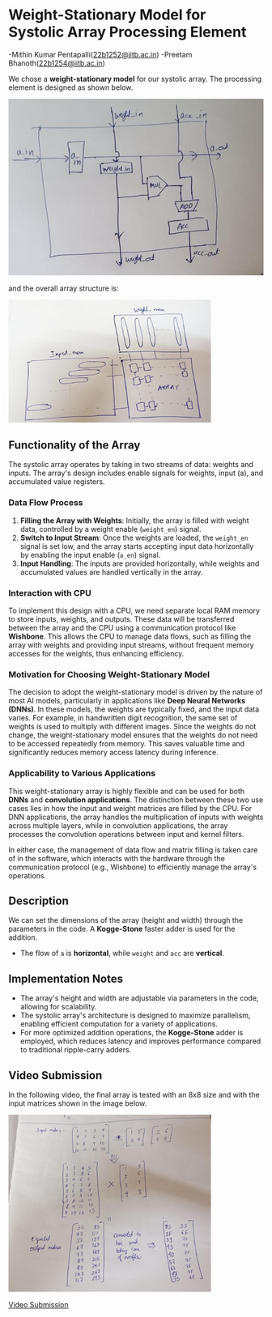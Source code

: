 # Weight-Stationary Model for Systolic Array Processing Element
 -Mithin Kumar Pentapalli(22b1252@iitb.ac.in)
 -Preetam Bhanoth(22b1254@iitb.ac.in)

We chose a **weight-stationary model** for our systolic array. The processing element is designed as shown below.

![Processing Element](images/PE.jpg)

and the overall array structure is:

<img src="images/array.jpg" width="400">

## Functionality of the Array

The systolic array operates by taking in two streams of data: weights and inputs. The array's design includes enable signals for weights, input (a), and accumulated value registers. 

### Data Flow Process
1. **Filling the Array with Weights**: Initially, the array is filled with weight data, controlled by a weight enable (`weight_en`) signal. 
2. **Switch to Input Stream**: Once the weights are loaded, the `weight_en` signal is set low, and the array starts accepting input data horizontally by enabling the input enable (`a_en`) signal.
3. **Input Handling**: The inputs are provided horizontally, while weights and accumulated values are handled vertically in the array.

### Interaction with CPU
To implement this design with a CPU, we need separate local RAM memory to store inputs, weights, and outputs. These data will be transferred between the array and the CPU using a communication protocol like **Wishbone**. This allows the CPU to manage data flows, such as filling the array with weights and providing input streams, without frequent memory accesses for the weights, thus enhancing efficiency.

### Motivation for Choosing Weight-Stationary Model
The decision to adopt the weight-stationary model is driven by the nature of most AI models, particularly in applications like **Deep Neural Networks (DNNs)**. In these models, the weights are typically fixed, and the input data varies. For example, in handwritten digit recognition, the same set of weights is used to multiply with different images. Since the weights do not change, the weight-stationary model ensures that the weights do not need to be accessed repeatedly from memory. This saves valuable time and significantly reduces memory access latency during inference.

### Applicability to Various Applications
This weight-stationary array is highly flexible and can be used for both **DNNs** and **convolution applications**. The distinction between these two use cases lies in how the input and weight matrices are filled by the CPU. For DNN applications, the array handles the multiplication of inputs with weights across multiple layers, while in convolution applications, the array processes the convolution operations between input and kernel filters.

In either case, the management of data flow and matrix filling is taken care of in the software, which interacts with the hardware through the communication protocol (e.g., Wishbone) to efficiently manage the array's operations.

## Description

We can set the dimensions of the array (height and width) through the parameters in the code. A **Kogge-Stone** faster adder is used for the addition.

- The flow of `a` is **horizontal**, while `weight` and `acc` are **vertical**.

## Implementation Notes

- The array's height and width are adjustable via parameters in the code, allowing for scalability.
- The systolic array's architecture is designed to maximize parallelism, enabling efficient computation for a variety of applications.
- For more optimized addition operations, the **Kogge-Stone** adder is employed, which reduces latency and improves performance compared to traditional ripple-carry adders.

## Video Submission

In the following video, the final array is tested with an 8x8 size and with the input matrices shown in the image below.

<img src="images/TB.jpg" width="400">

[Video Submission](https://drive.google.com/drive/folders/1ws1UT1lFA6Y9jibZrNsLLUj5b1qORAI5?usp=sharing)
